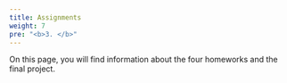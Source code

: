 ```yaml
---
title: Assignments
weight: 7
pre: "<b>3. </b>"
---
```


On this page, you will find information about the four homeworks and the final 
project.

